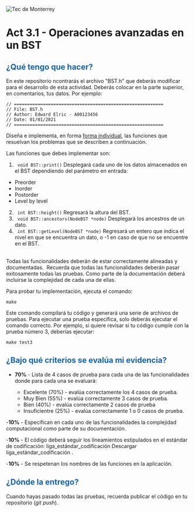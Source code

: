 ![Tec de Monterrey](images/logotecmty.png)

# Act 3.1 - Operaciones avanzadas en un BST

## <span style="color: rgb(26, 99, 169);">¿Qué tengo que hacer?</span>

En este repositorio ncontrarás el archivo "BST.h" que deberás modificar para el desarrollo de esta actividad. Deberás colocar en la parte superior, en comentarios, tus datos. Por ejemplo:

```
// =========================================================
// File: BST.h
// Author: Edward Elric - A00123456
// Date: 01/01/2021
// =========================================================
```

Diseña e implementa, en forma <span style="text-decoration-line: underline;">forma individual</span>, las funciones que resuelvan los problemas que se describen a continuación.

Las funciones que debes implementar son:

1. ` void BST::print()`
   Desplegará cada uno de los datos almacenados en el BST dependiendo del parámetro en entrada:

- Preorder
- Inorder
- Postorder
- Level by level

2. ` int BST::height()`
   Regresará la altura del BST.
3. ` void BST::ancestors(NodeBST *node)`
   Desplegará los ancestros de un dato.
4. ` int BST::getLevel(NodeBST *node)`
   Regresará un entero que indica el nivel en que se encuentra un dato, o -1 en caso de que no se encuentre en el BST.

<br>Todas las funcionalidades deberán de estar correctamente alineadas y documentadas.&nbsp; Recuerda que todas las funcionalidades deberán pasar exitosamente todas las pruebas. Como parte de la documentación deberá incluirse la complejidad de cada una de ellas.

Para probar tu implementación, ejecuta el comando:

```
make
```

Este comando compilará tu código y generará una serie de archivos de pruebas. Para ejecutar una prueba específica, solo deberás ejecutar el comando correcto. Por ejemplo, si quiere revisar si tu código cumple con la prueba número 3, deberías ejecutar:

```
make test3
```

## <span style="color: rgb(26, 99, 169);">**¿Bajo qué criterios se evalúa mi evidencia?**</span>

- **70%** - Lista de 4 casos de prueba para cada una de las funcionalidades donde para cada una se evaluará:

  - Excelente (70%) - evalúa correctamente los 4 casos de prueba.
  - Muy Bien (55%) - evalúa correctamente 3 casos de prueba.
  - Bien (40%) - evalúa correctamente 2 casos de prueba
  - Insuficientre (25%) - evalúa correctamente 1 o 0 casos de prueba.

-**10%** - Especifican en cada uno de las funcionalidades la complejidad computacional como parte de su documentación.

-**10%** - El código deberá seguir los lineamientos estipulados en el estándar de codificación: liga_estándar_codificación Descargar liga_estándar_codificación .

-**10%** - Se respetenan los nombres de las funciones en la aplicación.

## <span style="color: rgb(26, 99, 169);">**¿Dónde la entrego?**</span>

Cuando hayas pasado todas las pruebas, recuerda publicar el código en tu repositorio (_git push_).
